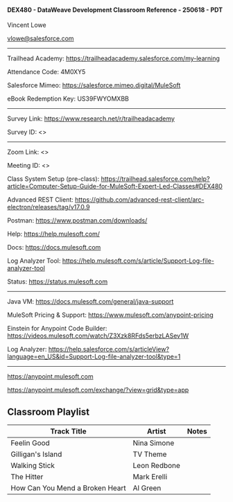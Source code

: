 #### DEX480 - DataWeave Development Classroom Reference - 250618 - PDT

Vincent Lowe

vlowe@salesforce.com

-------------------------------------------------------------------------------------------------------------------

Trailhead Academy:			https://trailheadacademy.salesforce.com/my-learning

Attendance Code:			   4M0XY5

Salesforce Mimeo:		      https://salesforce.mimeo.digital/MuleSoft

eBook Redemption Key:		US39FWYOMXBB

-------------------------------------------------------------------------------------------------------------------
Survey Link:				https://www.research.net/r/trailheadacademy

Survey ID:				<<survey ID>>

-------------------------------------------------------------------------------------------------------------------
Zoom Link: <<Zoom Link>>

Meeting ID: <<Meeting ID>>

Class System Setup (pre-class): https://trailhead.salesforce.com/help?article=Computer-Setup-Guide-for-MuleSoft-Expert-Led-Classes#DEX480

Advanced REST Client:
https://github.com/advanced-rest-client/arc-electron/releases/tag/v17.0.9

Postman:
https://www.postman.com/downloads/

Help:
https://help.mulesoft.com/

Docs:
https://docs.mulesoft.com

Log Analyzer Tool:
https://help.mulesoft.com/s/article/Support-Log-file-analyzer-tool

Status:
https://status.mulesoft.com 
   
------------------------------------------------------------------------------
Java VM: https://docs.mulesoft.com/general/java-support

MuleSoft Pricing & Support: https://www.mulesoft.com/anypoint-pricing

Einstein for Anypoint Code Builder: https://videos.mulesoft.com/watch/Z3Xzk8RFds5erbzLASev1W

Log Analyzer: https://help.salesforce.com/s/articleView?language=en_US&id=Support-Log-file-analyzer-tool&type=1

------------------------------------------------------------------------------
https://anypoint.mulesoft.com

https://anypoint.mulesoft.com/exchange/?view=grid&type=app



Classroom Playlist
-------------------------------------------------------------------------------------------------------------------
|Track Title|Artist|Notes|
|-----------|------|-----|
|Feelin Good|Nina Simone||
|Gilligan's Island|TV Theme||
|Walking Stick|Leon Redbone||
|The Hitter|Mark Erelli||
|How Can You Mend a Broken Heart|Al Green||


